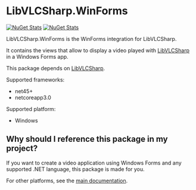 # LibVLCSharp.WinForms

[![NuGet Stats](https://img.shields.io/nuget/v/LibVLCSharp.WinForms.svg)](https://www.nuget.org/packages/LibVLCSharp.WinForms)
[![NuGet Stats](https://img.shields.io/nuget/dt/LibVLCSharp.WinForms.svg)](https://www.nuget.org/packages/LibVLCSharp.WPF)

LibVLCSharp.WinForms is the WinForms integration for LibVLCSharp.

It contains the views that allow to display a video played with [LibVLCSharp](../LibVLCSharp/README.md)
in a Windows Forms app.

This package depends on [LibVLCSharp](../LibVLCSharp/README.md).

Supported frameworks:

- net45+
- netcoreapp3.0

Supported platform:

- Windows

## Why should I reference this package in my project?

If you want to create a video application using Windows Forms and any supported .NET language, this package is made for you.

For other platforms, see the [main documentation](../../README.md).
